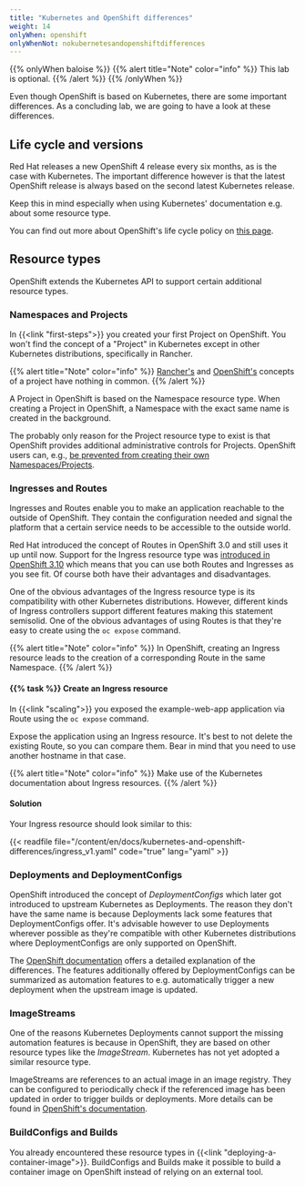 ```yaml
---
title: "Kubernetes and OpenShift differences"
weight: 14
onlyWhen: openshift
onlyWhenNot: nokubernetesandopenshiftdifferences
---
```


{{% onlyWhen baloise %}}
{{% alert title="Note" color="info" %}}
This lab is optional.
{{% /alert %}}
{{% /onlyWhen %}}

Even though OpenShift is based on Kubernetes, there are some important differences.
As a concluding lab, we are going to have a look at these differences.


## Life cycle and versions

Red Hat releases a new OpenShift 4 release every six months, as is the case with Kubernetes.
The important difference however is that the latest OpenShift release is always based on the second latest Kubernetes release.

Keep this in mind especially when using Kubernetes' documentation e.g. about some resource type.

You can find out more about OpenShift's life cycle policy on [this page](https://access.redhat.com/support/policy/updates/openshift/).


## Resource types

OpenShift extends the Kubernetes API to support certain additional resource types.


### Namespaces and Projects

In {{<link "first-steps">}} you created your first Project on OpenShift.
You won't find the concept of a "Project" in Kubernetes except in other Kubernetes distributions, specifically in Rancher.

{{% alert title="Note" color="info" %}}
[Rancher's](https://rancher.com/docs/rancher/v2.x/en/cluster-admin/projects-and-namespaces/#about-projects) and [OpenShift's](https://docs.openshift.com/container-platform/latest/rest_api/project_apis/project-apis-index.html) concepts of a project have nothing in common.
{{% /alert %}}

A Project in OpenShift is based on the Namespace resource type.
When creating a Project in OpenShift, a Namespace with the exact same name is created in the background.

The probably only reason for the Project resource type to exist is that OpenShift provides additional administrative controls for Projects.
OpenShift users can, e.g., [be prevented from creating their own Namespaces/Projects](https://docs.openshift.com/container-platform/latest/applications/projects/configuring-project-creation.html#disabling-project-self-provisioning_configuring-project-creation).


### Ingresses and Routes

Ingresses and Routes enable you to make an application reachable to the outside of OpenShift.
They contain the configuration needed and signal the platform that a certain service needs to be accessible to the outside world.

Red Hat introduced the concept of Routes in OpenShift 3.0 and still uses it up until now.
Support for the Ingress resource type was [introduced in OpenShift 3.10](https://docs.openshift.com/container-platform/3.10/release_notes/ocp_3_10_release_notes.html#ocp-310-support-for-kubernetes-ingress-objects) which means that you can use both Routes and Ingresses as you see fit. Of course both have their advantages and disadvantages.

One of the obvious advantages of the Ingress resource type is its compatibility with other Kubernetes distributions.
However, different kinds of Ingress controllers support different features making this statement semisolid.
One of the obvious advantages of using Routes is that they're easy to create using the `oc expose` command.

{{% alert title="Note" color="info" %}}
In OpenShift, creating an Ingress resource leads to the creation of a corresponding Route in the same Namespace.
{{% /alert %}}


#### {{% task %}} Create an Ingress resource

In {{<link "scaling">}} you exposed the example-web-app application via Route using the `oc expose` command.

Expose the application using an Ingress resource.
It's best to not delete the existing Route, so you can compare them.
Bear in mind that you need to use another hostname in that case.

{{% alert title="Note" color="info" %}}
Make use of the Kubernetes documentation about Ingress resources.
{{% /alert %}}


#### Solution

Your Ingress resource should look similar to this:

{{< readfile file="/content/en/docs/kubernetes-and-openshift-differences/ingress_v1.yaml" code="true" lang="yaml" >}}


### Deployments and DeploymentConfigs

OpenShift introduced the concept of _DeploymentConfigs_ which later got introduced to upstream Kubernetes as Deployments.
The reason they don't have the same name is because Deployments lack some features that DeploymentConfigs offer.
It's advisable however to use Deployments wherever possible as they're compatible with other Kubernetes distributions where DeploymentConfigs are only supported on OpenShift.

The [OpenShift documentation](https://docs.openshift.com/container-platform/latest/applications/deployments/what-deployments-are.html) offers a detailed explanation of the differences.
The features additionally offered by DeploymentConfigs can be summarized as automation features to e.g. automatically trigger a new deployment when the upstream image is updated.


### ImageStreams

One of the reasons Kubernetes Deployments cannot support the missing automation features is because in OpenShift, they are based on other resource types like the _ImageStream_.
Kubernetes has not yet adopted a similar resource type.

ImageStreams are references to an actual image in an image registry.
They can be configured to periodically check if the referenced image has been updated in order to trigger builds or deployments.
More details can be found in [OpenShift's documentation](https://docs.openshift.com/container-platform/latest/openshift_images/images-understand.html#images-imagestream-use_images-understand).


### BuildConfigs and Builds

You already encountered these resource types in {{<link "deploying-a-container-image">}}. BuildConfigs and Builds make it possible to build a container image on OpenShift instead of relying on an external tool.

